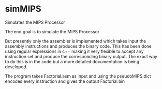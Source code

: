 # simMIPS
Simulates the MIPS Processor

The end goal is to simulate the MIPS Processor

But presently only the assembler is implemented which takes input the assembly instructions and produces 
the binary code. This has been done using regular expressions in c++ making it very flexible to accept
any instruction set and produce the corresponding binary output. The exact way to do this is in the code 
but a more detailed documentation is being developed.

The program takes Factorial.asm as input and using the pseudoMIPS.dict encodes every instruction and gives the output Factorial.bin
